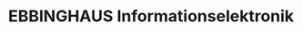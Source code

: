 ---
title: "EBBINGHAUS Informationselektronik"
url: /verl/ebbinghaus-informationselektronik/
shop: Elektronik
---